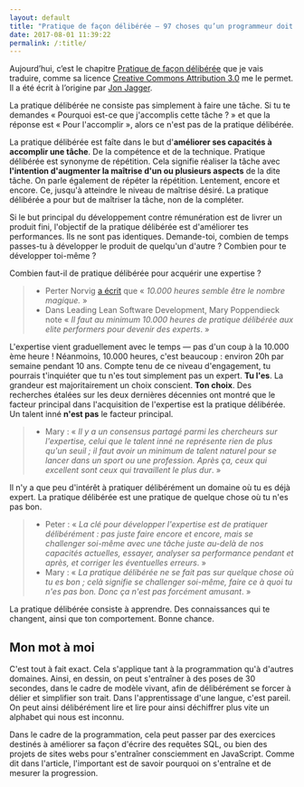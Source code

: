 ```yaml
---
layout: default
title: "Pratique de façon délibérée — 97 choses qu’un programmeur doit savoir"
date: 2017-08-01 11:39:22
permalink: /:title/
---
```

Aujourd’hui, c’est le chapitre [Pratique de façon délibérée](http://programmer.97things.oreilly.com/wiki/index.php/Do_Lots_of_Deliberate_Practice) que je vais traduire, comme sa licence [Creative Commons Attribution 3.0](http://creativecommons.org/licenses/by/3.0/us/) me le permet. Il a été écrit à l’origine par [Jon Jagger](http://programmer.97things.oreilly.com/wiki/index.php/Jon_Jagger "Jon Jagger").

<!--excerpt-->

La pratique délibérée ne consiste pas simplement à faire une tâche. Si tu te demandes « Pourquoi est-ce que j'accomplis cette tâche ? » et que la réponse est « Pour l'accomplir », alors ce n'est pas de la pratique délibérée.

La pratique délibérée est faîte dans le but d'**améliorer ses capacités à accomplir une tâche**. De la compétence et de la technique. Pratique délibérée est synonyme de répétition. Cela signifie réaliser la tâche avec **l'intention d'augmenter la maîtrise d'un ou plusieurs aspects** de la dite tâche. On parle également de répéter la répétition. Lentement, encore et encore. Ce, jusqu'à atteindre le niveau de maîtrise désiré. La pratique délibérée a pour but de maîtriser la tâche, non de la compléter.

Si le but principal du développement contre rémunération est de livrer un produit fini, l'objectif de la pratique délibérée est d'améliorer tes performances. Ils ne sont pas identiques. Demande-toi, combien de temps passes-tu à développer le produit de quelqu'un d'autre ? Combien pour te développer toi-même ?

Combien faut-il de pratique délibérée pour acquérir une expertise ?

> - Perter Norvig [a écrit](http://norvig.com/21-days.html) que « *10.000 heures semble être le nombre magique.* »
> - Dans Leading Lean Software Development, Mary Poppendieck note « *Il faut au minimum 10.000 heures de pratique délibérée aux elite performers pour devenir des experts*. »

L'expertise vient graduellement avec le temps — pas d'un coup à la 10.000 ème heure ! Néanmoins, 10.000 heures, c'est beaucoup : environ 20h par semaine pendant 10 ans. Compte tenu de ce niveau d'engagement, tu pourrais t'inquiéter que tu n'es tout simplement pas un expert. **Tu l'es**. La grandeur est majoritairement un choix conscient. **Ton choix**. Des recherches étalées sur les deux dernières décennies ont montré que le facteur principal dans l'acquisition de l'expertise est la pratique délibérée. Un talent inné **n'est pas** le facteur principal.

> - Mary : « *Il y a un consensus partagé parmi les chercheurs sur l'expertise, celui que le talent inné ne représente rien de plus qu'un seuil ; il faut avoir un minimum de talent naturel pour se lancer dans un sport ou une profession. Après ça, ceux qui excellent sont ceux qui travaillent le plus dur*. »

Il n'y a que peu d'intérêt à pratiquer délibérément un domaine où tu es déjà expert. La pratique délibérée est une pratique de quelque chose où tu n'es pas bon.

> - Peter : « *La clé pour développer l'expertise est de pratiquer délibérément : pas juste faire encore et encore, mais se challenger soi-même avec une tâche juste au-delà de nos capacités actuelles, essayer, analyser sa performance pendant et après, et corriger les éventuelles erreurs*. »
> - Mary : « *La pratique délibérée ne se fait pas sur quelque chose où tu es bon ; celà signifie se challenger soi-même, faire ce à quoi tu n'es pas bon. Donc ça n'est pas forcément amusant*. »

La pratique délibérée consiste à apprendre. Des connaissances qui te changent, ainsi que ton comportement. Bonne chance.

## Mon mot à moi

C'est tout à fait exact. Cela s'applique tant à la programmation qu'à d'autres domaines. Ainsi, en dessin, on peut s'entraîner à des poses de 30 secondes, dans le cadre de modèle vivant, afin de délibérément se forcer à délier et simplifier son trait. Dans l'apprentissage d'une langue, c'est pareil. On peut ainsi délibérément lire et lire pour ainsi déchiffrer plus vite un alphabet qui nous est inconnu.

Dans le cadre de la programmation, cela peut passer par des exercices destinés à améliorer sa façon d'écrire des requêtes SQL, ou bien des projets de sites webs pour s'entraîner consciemment en JavaScript. Comme dit dans l'article, l'important est de savoir pourquoi on s'entraîne et de mesurer la progression.